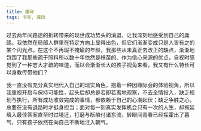 ```yaml
---
title: 庸碌
tags: 书写, 庸碌
---
```


过去两年间路途的折转带来的现世成功势头的消退，让我深刻地感受到自己的庸碌。我依然在局部人群里在特定方向上显得出色，但它们渐渐变成只是人皆有之的某个闪光点。在这个不再瑕不掩瑜的年龄，我那些从未真正去改正的缺点，渐渐地包围了我那些疏于照料所以数十年依然是秧苗的、作为信心来源的优点，自视时感觉到了一种志大才疏的味道，而以会渐渐长大的孩子视角来看，我又有什么特长可以身教传带他们？ 

我一直没有充分真实地代入自己的现实角色，抱着一种因缘际会的体验视角，所以我重视开启与保持可能性，起头后却总是若即若离地观察，不去全情投入，缺乏规划与执行，所有成功收敛完成的事情，都依赖于自己的心潮起伏；缺乏争胜之心，总要在没有退路时才挺身担当；面对每一刻真实发挥机会只有一次的人生，却拖延填入最佳答案直至时过境迁，打磨与酝酿付诸东流，转眼间青春已经挥霍出了暮气，只有孩子依然在向自己不断地注入朝气。